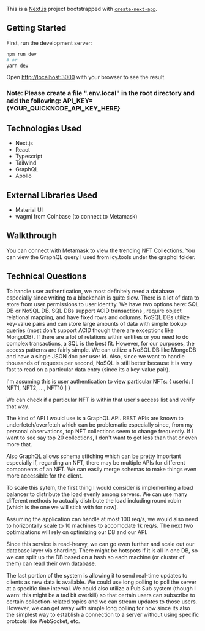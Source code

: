 This is a [Next.js](https://nextjs.org/) project bootstrapped with [`create-next-app`](https://github.com/vercel/next.js/tree/canary/packages/create-next-app).

## Getting Started

First, run the development server:

```bash
npm run dev
# or
yarn dev
```

Open [http://localhost:3000](http://localhost:3000) with your browser to see the result.

### Note: Please create a file ".env.local" in the root directory and add the following: API_KEY={YOUR_QUICKNODE_API_KEY_HERE} 

## Technologies Used
- Next.js
- React
- Typescript
- Tailwind
- GraphQL
- Apollo

## External Libraries Used
- Material UI
- wagmi from Coinbase (to connect to Metamask)

## Walkthrough
You can connect with Metamask to view the trending NFT Collections. You can view the GraphQL query I used from icy.tools under the graphql folder. 

## Technical Questions
To handle user authentication, we most definitely need a database especially since writing to a blockchain is quite slow. There is a lot of data to store from user permissions to user identity. We have two options here: SQL DB or NoSQL DB. SQL DBs support ACID transactions , require object relational mapping, and have fixed rows and columns. NoSQL DBs utilize key-value pairs and can store large amounts of data with simple lookup queries (most don't support ACID though there are exceptions like MongoDB).
If there are a lot of relations within entities or you need to do complex transactions, a SQL is the best fit. However, for our purposes, the access patterns are fairly simple. We can utilize a NoSQL DB like MongoDB and have a single JSON doc per user id.  Also, since we want to handle thousands of requests per second, NoSQL is still better because it is very fast to read on a particular data entry (since its a key-value pair).

I'm assuming this is user authentication to view particular NFTs:
{
    userId:
        [
            NFT1,
            NFT2,
            ...,
            NFT10
        ]
}

We can check if a particular NFT is within that user's access list and verify that way. 

The kind of API I would use is a GraphQL API. REST APIs are known to underfetch/overfetch which can be problematic especially since, from my personal observations, top NFT collections seem to change frequently. If I want to see say top 20 collections, I don't want to get less than that or even more that. 

Also GraphQL allows schema stitching which can be pretty important especially if, regarding an NFT, there may be multiple APIs for different components of an NFT. We can easily merge schemas to make things even more accessible for the client. 

To scale this sytem, the first thing I would consider is implementing a load balancer to distribute the load evenly among servers. We can use many different methods to actually distribute the load including round robin (which is the one we will stick with for now).

Assuming the application can handle at most 100 req/s, we would also need to horizontally scale to 10 machines to accomodate 1k req/s. 
The next two optimizations will rely on optimizing our DB and our API. 

Since this service is read-heavy, we can go even further and scale out our database layer via sharding. There might be hotspots if it is all in one DB, so we can split up the DB based on a hash so each machine (or cluster of them) can read their own database. 

The last portion of the system is allowing it to send real-time updates to clients as new data is available. We could use long polling to poll the server at a specific time interval. We could also utilize a Pub Sub system (though I warn: this might be a tad bit overkill) so that certain users can subscribe to certain collection-related topics and we can stream updates to those users. However, we can get away with simple long polling for now since its also the simplest way to establish a connection to a server without using specific protcols like WebSocket, etc.





